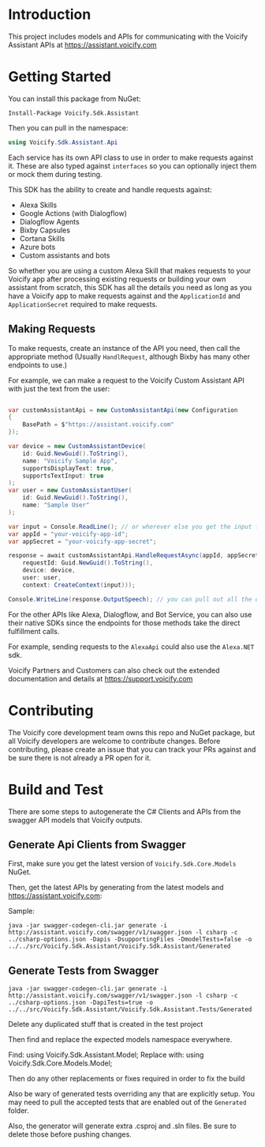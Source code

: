 # Introduction 

This project includes models and APIs for communicating with the Voicify Assistant APIs at https://assistant.voicify.com

# Getting Started

You can install this package from NuGet:

```
Install-Package Voicify.Sdk.Assistant
```

Then you can pull in the namespace:

```csharp
using Voicify.Sdk.Assistant.Api
```

Each service has its own API class to use in order to make requests against it. These are also typed against `interfaces` so you can optionally inject them or mock them during testing.


This SDK has the ability to create and handle requests against:
- Alexa Skills
- Google Actions (with Dialogflow)
- Dialogflow Agents
- Bixby Capsules
- Cortana Skills
- Azure bots
- Custom assistants and bots

So whether you are using a custom Alexa Skill that makes requests to your Voicify app after processing existing requests or building your own assistant from scratch, this SDK has all the details you need as long as you have a Voicify app to make requests against and the `ApplicationId` and `ApplicationSecret` required to make requests.


## Making Requests

To make requests, create an instance of the API you need, then call the appropriate method (Usually `HandlRequest`, although Bixby has many other endpoints to use.)

For example, we can make a request to the Voicify Custom Assistant API with just the text from the user:


```csharp

var customAssistantApi = new CustomAssistantApi(new Configuration
{
    BasePath = $"https://assistant.voicify.com"
});

var device = new CustomAssistantDevice(
    id: Guid.NewGuid().ToString(),
    name: "Voicify Sample App",
    supportsDisplayText: true,
    supportsTextInput: true
);
var user = new CustomAssistantUser(
    id: Guid.NewGuid().ToString(),
    name: "Sample User"
);

var input = Console.ReadLine(); // or wherever else you get the input from
var appId = "your-voicify-app-id";
var appSecret = "your-voicify-app-secret";

response = await customAssistantApi.HandleRequestAsync(appId, appSecret, new CustomAssistantRequestBody(
    requestId: Guid.NewGuid().ToString(),
    device: device,
    user: user,
    context: CreateContext(input)));

Console.WriteLine(response.OutputSpeech); // you can pull out all the different properties from the response and use how you'd like.

```

For the other APIs like Alexa, Dialogflow, and Bot Service, you can also use their native SDKs since the endpoints for those methods take the direct fulfillment calls.

For example, sending requests to the `AlexaApi` could also use the `Alexa.NET` sdk.


Voicify Partners and Customers can also check out the extended documentation and details at https://support.voicify.com

# Contributing

The Voicify core development team owns this repo and NuGet package, but all Voicify developers are welcome to contribute changes. Before contributing, please create an issue that you can track your PRs against and be sure there is not already a PR open for it.

# Build and Test

There are some steps to autogenerate the C# Clients and APIs from the swagger API models that Voicify outputs.

## Generate Api Clients from Swagger

First, make sure you get the latest version of `Voicify.Sdk.Core.Models` NuGet.

Then, get the latest APIs by generating from the latest models and https://assistant.voicify.com:

Sample:

```
java -jar swagger-codegen-cli.jar generate -i http://assistant.voicify.com/swagger/v1/swagger.json -l csharp -c ../csharp-options.json -Dapis -DsupportingFiles -DmodelTests=false -o ../../src/Voicify.Sdk.Assistant/Voicify.Sdk.Assistant/Generated
```


## Generate Tests from Swagger


```
java -jar swagger-codegen-cli.jar generate -i http://assistant.voicify.com/swagger/v1/swagger.json -l csharp -c ../csharp-options.json -DapiTests=true -o ../../src/Voicify.Sdk.Assistant/Voicify.Sdk.Assistant.Tests/Generated
```

Delete any duplicated stuff that is created in the test project

Then find and replace the expected models namespace everywhere.

Find: using Voicify.Sdk.Assistant.Model;
Replace with: using Voicify.Sdk.Core.Models.Model;

Then do any other replacements or fixes required in order to fix the build

Also be wary of generated tests overriding any that are explicitly setup. You may need to pull the accepted tests that are enabled out of the `Generated` folder.

Also, the generator will generate extra .csproj and .sln files. Be sure to delete those before pushing changes.